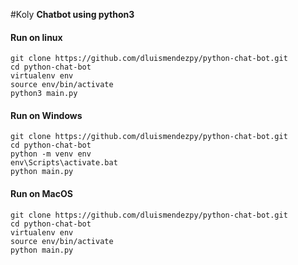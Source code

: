 #Koly
**Chatbot using python3**

#### Run on linux
    git clone https://github.com/dluismendezpy/python-chat-bot.git
    cd python-chat-bot
    virtualenv env 
    source env/bin/activate
    python3 main.py

#### Run on Windows
    git clone https://github.com/dluismendezpy/python-chat-bot.git
    cd python-chat-bot
    python -m venv env
    env\Scripts\activate.bat
    python main.py

#### Run on MacOS
    git clone https://github.com/dluismendezpy/python-chat-bot.git
    cd python-chat-bot
    virtualenv env 
    source env/bin/activate
    python main.py
